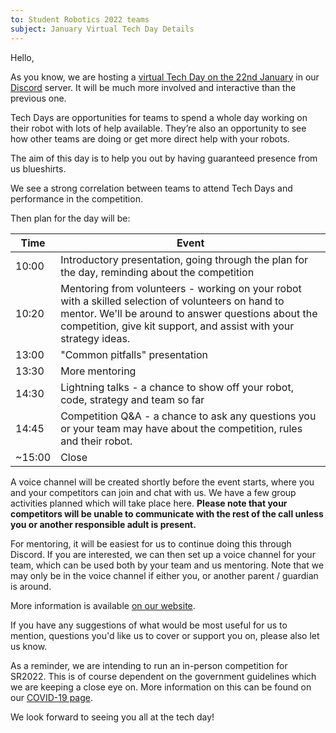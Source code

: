 ```yaml
---
to: Student Robotics 2022 teams
subject: January Virtual Tech Day Details
---
```


Hello,

As you know, we are hosting a [virtual Tech Day on the 22nd January][event-link] in our [Discord](https://studentrobotics.org/docs/team_admin/discord) server. It will be much more involved and interactive than the previous one.

Tech Days are opportunities for teams to spend a whole day working on their
robot with lots of help available. They’re also an opportunity to see how other
teams are doing or get more direct help with your robots.

The aim of this day is to help you out by having guaranteed presence from us blueshirts.

We see a strong correlation between teams to attend Tech Days and performance in the competition.

Then plan for the day will be:

| Time | Event |
|------|-------|
| 10:00 | Introductory presentation, going through the plan for the day, reminding about the competition
| 10:20 | Mentoring from volunteers - working on your robot with a skilled selection of volunteers on hand to mentor. We'll be around to answer questions about the competition, give kit support, and assist with your strategy ideas.
| 13:00 | "Common pitfalls" presentation
| 13:30 | More mentoring
| 14:30 | Lightning talks - a chance to show off your robot, code, strategy and team so far
| 14:45 | Competition Q&A - a chance to ask any questions you or your team may have about the competition, rules and their robot.
| ~15:00 | Close

A voice channel will be created shortly before the event starts, where you and your competitors can join and chat with us. We have a few group activities planned which will take place here. **Please note that your competitors will be unable to communicate with the rest of the call unless you or another responsible adult is present.**

For mentoring, it will be easiest for us to continue doing this through Discord. If you are interested, we can then set up a voice channel for your team, which can be used both by your team and us mentoring. Note that we may only be in the voice channel if either you, or another parent / guardian is around.

More information is available [on our website][event-link].

If you have any suggestions of what would be most useful for us to mention, questions you'd like us to cover or support you on, please also let us know.

As a reminder, we are intending to run an in-person competition for SR2022. This is of course dependent on the government guidelines which we are keeping a close eye on. More information on this can be found on our [COVID-19 page](https://studentrobotics.org/covid-19/).

We look forward to seeing you all at the tech day!

[event-link]: https://studentrobotics.org/events/sr2022/virtual-tech-day-january/
